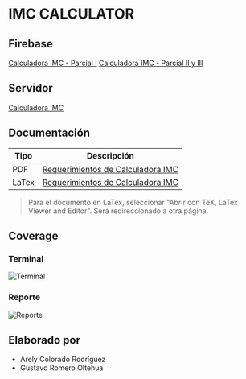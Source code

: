 # IMC CALCULATOR

## Firebase
[Calculadora IMC - Parcial I](https://imc-calculadora-ded1a.web.app/ "Firebase IMC")
[Calculadora IMC - Parcial II y III](https://imc-calculator-acrorg.web.app "Firebase FINAL IMC")

## Servidor
[Calculadora IMC](http://104.198.244.0:5028/ "Servidor IMC")

## Documentación

| Tipo | Descripción |
| ------------- | ------------- |
| PDF | [Requerimientos de Calculadora IMC](https://drive.google.com/file/d/1DEN65KeYznAHzKnOjb_s_mcSaDMusJuo/view?usp=sharing "Requerimientos Calculadora PDF")  |
| LaTex | [Requerimientos de Calculadora IMC](https://drive.google.com/file/d/1ncsE-rS-ksiqUUtryehOiS1LoQBg3hyN/view?usp=sharing "Requerimientos Calculadora LaTex") |

> Para el documento en LaTex, seleccionar "Abrir con TeX, LaTex Viewer and Editor". Será redireccionado a otra página.

## Coverage

### Terminal

![Terminal](https://user-images.githubusercontent.com/62484066/100407340-c6172800-302d-11eb-83cd-5ca78e356118.png)

### Reporte 

![Reporte](https://user-images.githubusercontent.com/62484066/100407335-c4e5fb00-302d-11eb-9e0d-dc1857bd6db3.png)


## Elaborado por

- Arely Colorado Rodríguez
- Gustavo Romero Oltehua

